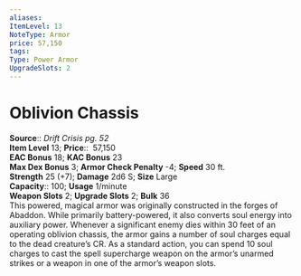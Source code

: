```yaml
---
aliases: 
ItemLevel: 13
NoteType: Armor
price: 57,150
tags: 
Type: Power Armor
UpgradeSlots: 2
---
```


# Oblivion Chassis

**Source**:: _Drift Crisis pg. 52_  
**Item Level** 13;
**Price**::  57,150  
**EAC Bonus** 18; **KAC Bonus** 23  
**Max Dex Bonus** 3; **Armor Check Penalty** -4; **Speed** 30 ft.  
**Strength** 25 (+7); **Damage** 2d6 S; **Size** Large  
**Capacity**:: 100; **Usage** 1/minute  
**Weapon Slots** 2; **Upgrade Slots** 2; **Bulk** 36  
This powered, magical armor was originally constructed in the forges of Abaddon. While primarily battery-powered, it also converts soul energy into auxiliary power. Whenever a significant enemy dies within 30 feet of an operating oblivion chassis, the armor gains a number of soul charges equal to the dead creature’s CR. As a standard action, you can spend 10 soul charges to cast the spell supercharge weapon on the armor’s unarmed strikes or a weapon in one of the armor’s weapon slots.
